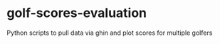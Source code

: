 # golf-scores-evaluation

Python scripts to pull data via ghin and plot scores for multiple golfers
